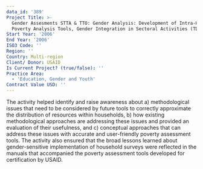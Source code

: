 ```yaml
---
data_id: '389'
Project Title: >-
  Gender Assesments STTA & TTO: Gender Analysis: Development of Intra-Household
  Poverty Analysis Tools, Gender Integration in Sectoral Activities (TDY 49)
Start Year: '2006'
End Year: '2006'
ISO3 Code: ''
Region: ''
Country: Multi-region
Client/ Donor: USAID
Is Current Project? (true/false): ''
Practice Area:
  - 'Education, Gender and Youth'
Contract Value USD: ''
---
```

The activity helped identify and raise awareness about a) methodological issues that need to be considered by future tools to correctly approximate the distribution of resources within households, b) how existing methodological approaches are addressing these issues and provided an evaluation of their usefulness, and c) conceptual approaches that can address these issues with accurate and user-friendly poverty assessment tools. The activity also ensured that the broad lessons learned about gender-sensitive implementation of household surveys were reflected in the manuals that accompanied the poverty assessment tools developed for certification by USAID.